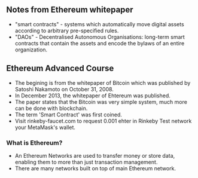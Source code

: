 ## Notes from Ethereum whitepaper

- "smart contracts" - systems which automatically move digital assets according to arbitrary pre-specified rules.
- "DAOs" - Decentralised Autonomous Organisations: long-term smart contracts that contain the assets and encode the bylaws of an entire     organization.


## Ethereum Advanced Course

- The begining is from the whitepaper of Bitcoin which was published by Satoshi Nakamoto on October 31, 2008.
- In December 2013, the whitepaper of Ehtereum was published.
- The paper states that the Bitcoin was very simple system, much more can be done with blockchain.
- The term 'Smart Contract' was first coined. 
- Visit rinkeby-faucet.com to request 0.001 ehter in Rinkeby Test network your MetaMask's wallet.

### What is Ethereum?

- An Ethereum Networks are used to transfer money or store data, enabling them to more than just transaction management.
- There are many networks built on top of main Ethereum network.